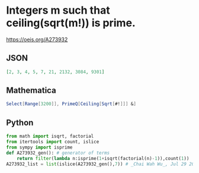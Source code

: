 # Integers m such that ceiling\(sqrt\(m\!\)\) is prime\.
https://oeis.org/A273932
## JSON
```JSON
[2, 3, 4, 5, 7, 21, 2132, 3084, 9301]
```
## Mathematica
```Mathematica
Select[Range[3200]], PrimeQ[Ceiling[Sqrt[#!]]] &]
```
## Python
```Python
from math import isqrt, factorial
from itertools import count, islice
from sympy import isprime
def A273932_gen(): # generator of terms
    return filter(lambda n:isprime(1+isqrt(factorial(n)-1)),count(1))
A273932_list = list(islice(A273932_gen(),7)) # _Chai Wah Wu_, Jul 29 2022
```
